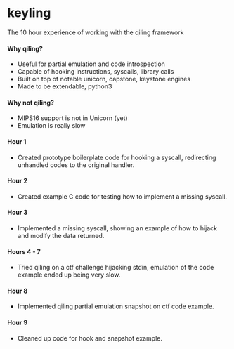 # keyling
The 10 hour experience of working with the qiling framework

#### Why qiling?
* Useful for partial emulation and code introspection
* Capable of hooking instructions, syscalls, library calls
* Built on top of notable unicorn, capstone, keystone engines
* Made to be extendable, python3

#### Why not qiling?
* MIPS16 support is not in Unicorn (yet)
* Emulation is really slow

#### Hour 1 
* Created prototype boilerplate code for hooking a syscall, redirecting unhandled codes to the original handler.

#### Hour 2
* Created example C code for testing how to implement a missing syscall.

#### Hour 3
* Implemented a missing syscall, showing an example of how to hijack and modify the data returned.

#### Hours 4 - 7
* Tried qiling on a ctf challenge hijacking stdin, emulation of the code example ended up being very slow.

#### Hour 8
* Implemented qiling partial emulation snapshot on ctf code example.

#### Hour 9
* Cleaned up code for hook and snapshot example.

